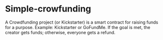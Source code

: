 # Simple-crowfunding
A Crowdfunding project (or Kickstarter) is a smart contract for raising funds for a purpose. Example: Kickstarter or GoFundMe. If the goal is met, the creator gets funds; otherwise, everyone gets a refund.
